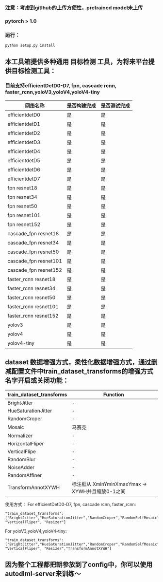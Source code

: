 ### 注意：考虑到gitlhub的上传方便性，pretrained model未上传
### pytorch > 1.0
### 运行：
```
python setup.py install
```

## 本工具箱提供多种通用 目标检测 工具，为将来平台提供目标检测工具：

### 目前支持efficientDetD0-D7, fpn, cascade rcnn, faster_rcnn,yoloV3,yoloV4,yoloV4-tiny

| 网络名称 | 是否构建完成 |是否测试完成 |
| ------ | ------ | ------ |
| efficientdetD0| 是 |是 |
| efficientdetD1| 是 |是 |
| efficientdetD2| 是 |是 |
| efficientdetD3| 是 |是 |
| efficientdetD4| 是 |是 |
| efficientdetD5| 是 |是 |
| efficientdetD6| 是 |是 |
| efficientdetD7| 是 |是 |
| fpn resnet18|  是 |是 |
| fpn resnet34|  是 |是 |
| fpn resnet50|  是 |是 |
| fpn resnet101|  是 |是 |
| fpn resnet152|  是 |是 |
| cascade_fpn resnet18|  是 |是 |
| cascade_fpn resnet34|  是 |是 |
| cascade_fpn resnet50|  是 |是 |
| cascade_fpn resnet101|  是 |是 |
| cascade_fpn resnet152|  是 |是 |
| faster_rcnn resnet18|  是 |是 |
| faster_rcnn resnet34|  是 |是 |
| faster_rcnn resnet50|  是 |是 |
| faster_rcnn resnet101|  是 |是 |
| faster_rcnn resnet152|  是 |是 |
| yolov3|  是 |是 |
| yolov4|  是 |是 |
| yolov4-tiny|  是 |是 |

## dataset 数据增强方式，柔性化数据增强方式，通过删减配置文件中train_dataset_transforms的增强方式名字开启或关闭功能：
| train_dataset_transforms | Function |
| ------ | ------ | 
| BrightJitter| -|
| HueSaturationJitter|  - |
| RandomCroper|  - |
| Mosaic|  马赛克 |
| Normalizer|  - |
| HorizontalFliper|  - |
| VerticalFlipe|  - |
| RandomBlur|  - |
| NoiseAdder|  - |
|RandomAffiner|  - |
| TransformAnnotXYWH| 标注框从 XminYminXmaxYmax -> XYWH并且缩放0-1之间 |

使用方式：
For efficientDetD0-D7, fpn, cascade rcnn, faster_rcnn:
```
"train_dataset_transforms":["BrightJitter","HueSaturationJitter","RandomCroper","RandomSelfMosaic","Normalizer","HorizontalFliper", "VerticalFliper", "Resizer"]  
```
For yoloV3,yoloV4,yoloV4-tiny:
```
"train_dataset_transforms":["BrightJitter","HueSaturationJitter","RandomCroper","RandomSelfMosaic","Normalizer","HorizontalFliper", "VerticalFliper", "Resizer","TransformAnnotXYWH"]  
```

## 因为整个工程都把朝参放到了config中，你可以使用autodlml-server来训练～